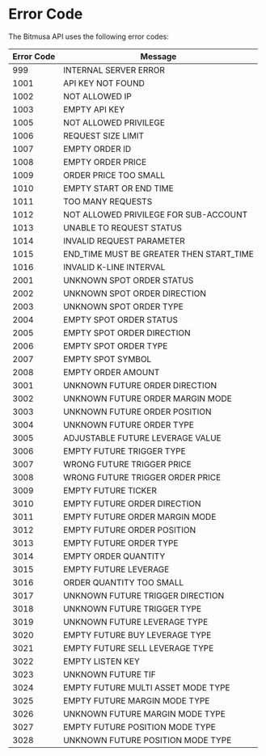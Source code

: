 # Error Code

The Bitmusa API uses the following error codes:

Error Code | Message
---------- | -------
999 | INTERNAL SERVER ERROR
1001 | API KEY NOT FOUND
1002 | NOT ALLOWED IP
1003 | EMPTY API KEY
1005 | NOT ALLOWED PRIVILEGE
1006 | REQUEST SIZE LIMIT
1007 | EMPTY ORDER ID
1008 | EMPTY ORDER PRICE
1009 | ORDER PRICE TOO SMALL
1010 | EMPTY START OR END TIME
1011 | TOO MANY REQUESTS
1012 | NOT ALLOWED PRIVILEGE FOR SUB-ACCOUNT
1013 | UNABLE TO REQUEST STATUS
1014 | INVALID REQUEST PARAMETER
1015 | END_TIME MUST BE GREATER THEN START_TIME
1016 | INVALID K-LINE INTERVAL
2001 | UNKNOWN SPOT ORDER STATUS
2002 | UNKNOWN SPOT ORDER DIRECTION
2003 | UNKNOWN SPOT ORDER TYPE
2004 | EMPTY SPOT ORDER STATUS
2005 | EMPTY SPOT ORDER DIRECTION
2006 | EMPTY SPOT ORDER TYPE
2007 | EMPTY SPOT SYMBOL
2008 | EMPTY ORDER AMOUNT
3001 | UNKNOWN FUTURE ORDER DIRECTION
3002 | UNKNOWN FUTURE ORDER MARGIN MODE
3003 | UNKNOWN FUTURE ORDER POSITION
3004 | UNKNOWN FUTURE ORDER TYPE
3005 | ADJUSTABLE FUTURE LEVERAGE VALUE
3006 | EMPTY FUTURE TRIGGER TYPE
3007 | WRONG FUTURE TRIGGER PRICE
3008 | WRONG FUTURE TRIGGER ORDER PRICE
3009 | EMPTY FUTURE TICKER
3010 | EMPTY FUTURE ORDER DIRECTION
3011 | EMPTY FUTURE ORDER MARGIN MODE
3012 | EMPTY FUTURE ORDER POSITION
3013 | EMPTY FUTURE ORDER TYPE
3014 | EMPTY ORDER QUANTITY
3015 | EMPTY FUTURE LEVERAGE
3016 | ORDER QUANTITY TOO SMALL
3017 | UNKNOWN FUTURE TRIGGER DIRECTION
3018 | UNKNOWN FUTURE TRIGGER TYPE
3019 | UNKNOWN FUTURE LEVERAGE TYPE
3020 | EMPTY FUTURE BUY LEVERAGE TYPE
3021 | EMPTY FUTURE SELL LEVERAGE TYPE
3022 | EMPTY LISTEN KEY
3023 | UNKNOWN FUTURE TIF
3024 | EMPTY FUTURE MULTI ASSET MODE TYPE
3025 | EMPTY FUTURE MARGIN MODE TYPE
3026 | UNKNOWN FUTURE MARGIN MODE TYPE
3027 | EMPTY FUTURE POSITION MODE TYPE
3028 | UNKNOWN FUTURE POSITION MODE TYPE
